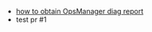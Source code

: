 
- [how to obtain OpsManager diag report](https://pvtl.cc/memos/opsman_diagnostic_report.html)
- test pr #1
